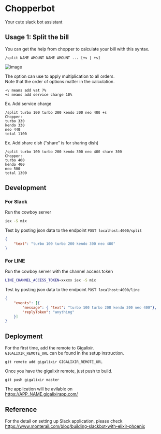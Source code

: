 # Chopperbot

Your cute slack bot assistant

## Usage 1: Split the bill

You can get the help from chopper to calculate your bill with this syntax.
```
/split NAME AMOUNT NAME AMOUNT ... [+v | +s]
```
![image](https://user-images.githubusercontent.com/761819/70823863-7850e200-1e13-11ea-8884-29789549ff32.png)

The option can use to apply multiplication to all orders.   
Note that the order of options matter in the calculation.
```
+v means add vat 7%
+s means add service charge 10%
```

Ex. Add service charge
```
/split turbo 100 turbo 200 kendo 300 neo 400 +s
Chopper:
turbo 330
kendo 330
neo 440
total 1100
```

Ex. Add share dish ("share" is for sharing dish)
```
/split turbo 100 turbo 200 kendo 300 neo 400 share 300
Chopper:
turbo 400
kendo 400
neo 500
total 1300
```


## Development

### For Slack

Run the cowboy server
```sh
iex -S mix
```

Test by posting json data to the endpoint
`POST localhost:4000/split`

```json
{
	"text": "turbo 100 turbo 200 kendo 300 neo 400"
}
```

### For LINE

Run the cowboy server with the channel access token
```sh
LINE_CHANNEL_ACCESS_TOKEN=xxxxx iex -S mix
```

Test by posting json data to the endpoint
`POST localhost:4000/line`

```json
{
	"events": [{
		"message": { "text": "turbo 100 turbo 200 kendo 300 neo 400"},
		"replyToken": "anything"
	}]
}
```


## Deployment

For the first time, add the remote to Gigalixir.  
`GIGALIXIR_REMOTE_URL` can be found in the setup instruction.  
```
git remote add gigalixir GIGALIXIR_REMOTE_URL
```

Once you have the gigalixir remote, just push to build.
```
git push gigalixir master
```

The application will be avilable on    
https://APP_NAME.gigalixirapp.com/


## Reference

For the detail on setting up Slack application, please check    
https://www.monterail.com/blog/building-slackbot-with-elixir-phoenix
